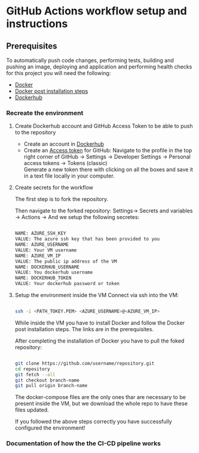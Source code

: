 # GitHub Actions workflow setup and instructions

## Prerequisites
To automatically push code changes, performing tests, building and pushing an image, deploying and application and performing health checks for this project you will need the following:
 * [Docker](https://docs.docker.com/engine/installation/)
 * [Docker post installation steps](https://docs.docker.com/engine/install/linux-postinstall/)
 * [Dockerhub](https://hub.docker.com/)


### Recreate the environment

1. Create Dockerhub account and GitHub Access Token to be able to push to the repository
   - Create an account in [Dockerhub](https://hub.docker.com/)
   - Create an [Access token](https://github.com/settings/tokens) for GitHub:
    Navigate to the profile in the top right corner of GitHub -> Settings -> Developer Settings -> Personal access tokens -> Tokens (classic)  
    Generate a new token there with clicking on all the boxes and save it in a text file locally in your computer.

2. Create secrets for the workflow

    The first step is to fork the repository.

    Then navigate to the forked repository: Settings-> Secrets and variables -> Actions -> And we setup the following secretes:

    ```bash

    NAME: AZURE_SSH_KEY
    VALUE: The azure ssh key that has been provided to you
    NAME: AZURE_USERNAME
    VALUE: Your VM username
    NAME: AZURE_VM_IP
    VALUE: The public ip address of the VM
    NAME: DOCKERHUB_USERNAME
    VALUE: You dockerhub username
    NAME: DOCKERHUB_TOKEN
    VALUE: Your dockerhub password or token

    ```

3. Setup the environment inside the VM
    Connect via ssh into the VM:
    ```bash

    ssh -i <PATH_TOKEY.PEM> <AZURE_USERNAME>@<AZURE_VM_IP>
    
    ```
    While inside the VM you have to install Docker and follow the Docker post installation steps. The links are in the prerequisites.  

    After completing the installation of Docker you have to pull the foked repository:
    ```bash

    git clone https://github.com/username/repository.git
    cd repository
    git fetch --all
    git checkout branch-name
    git pull origin branch-name

    ```
    The docker-compose files are the only ones thar are necessary to be present inside the VM, but we download the whole repo to have these files updated.

    If you followed the above steps correctly you have successfully configured the environment!

### Documentation of how the the CI-CD pipeline works


<!-- 2.  Github workflow setup
Go to the Actions tab
Go to new workflow 
And we create a workflow file -->